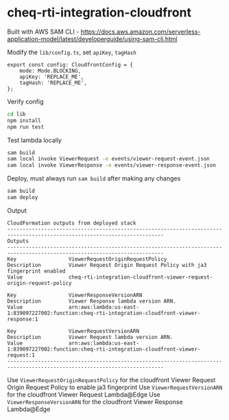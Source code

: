 # cheq-rti-integration-cloudfront

Built with AWS SAM CLI - https://docs.aws.amazon.com/serverless-application-model/latest/developerguide/using-sam-cli.html

Modify the `lib/config.ts`, set `apiKey`, `tagHash`
```
export const config: CloudfrontConfig = {
    mode: Mode.BLOCKING,
    apiKey: 'REPLACE_ME',
    tagHash: 'REPLACE_ME',
};
```

Verify config
```bash
cd lib
npm install
npm run test
```

Test lambda locally
```bash
sam build
sam local invoke ViewerRequest -e events/viewer-request-event.json
sam local invoke ViewerResponse -e events/viewer-response-event.json
```

Deploy, must always run `sam build` after making any changes
```bash
sam build
sam deploy
```

Output 
```
CloudFormation outputs from deployed stack
-------------------------------------------------------------------------------------------------------------------------
Outputs                                                                                                                 
-------------------------------------------------------------------------------------------------------------------------
Key                 ViewerRequestOriginRequestPolicy                                                                    
Description         Viewer Request Origin Request Policy with ja3 fingerprint enabled                                   
Value               cheq-rti-integration-cloudfront-viewer-request-origin-request-policy                                

Key                 ViewerResponseVersionARN                                                                            
Description         Viewer Response lambda version ARN.                                                                 
Value               arn:aws:lambda:us-east-1:839097227002:function:cheq-rti-integration-cloudfront-viewer-response:1    

Key                 ViewerRequestVersionARN                                                                             
Description         Viewer Request lambda version ARN.                                                                  
Value               arn:aws:lambda:us-east-1:839097227002:function:cheq-rti-integration-cloudfront-viewer-request:1     
-------------------------------------------------------------------------------------------------------------------------
```

Use `ViewerRequestOriginRequestPolicy` for the cloudfront Viewer Request Origin Request Policy to enable ja3 fingerprint
Use `ViewerRequestVersionARN` for the cloudfront Viewer Request Lambda@Edge
Use `ViewerResponseVersionARN` for the cloudfront Viewer Response Lambda@Edge